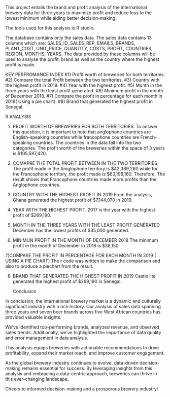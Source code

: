 This project entails the brand and profit analysis of the international brewery data for three years to maximize profit and reduce loss to the lowest minimum while aiding better decision-making.

The tools used for this analysis is R studio.

The database contains only the sales data. The sales data contains 13 columns which are: SALES_ID, SALES_REP, EMAILS, BRANDS, PLANT_COST, UNIT_PRICE, QUANTITY, COSTS, PROFIT, COUNTRIES, REGION, MONTHS, YEARS. The data provided by these columns will be used to analyse the profit, brand as well as the country where the highest profit is made.



KEY PERFROMANCE INDEX
#1) Profit worth of breweries for both territories.
#2) Compare the total Profit between the two territories.
#3) Country with the highest profit in 2019.
#4) Year with the highest profit.
#5) Month in the three years with the least profit generated.
#6) Minimum profit in the month of December 2018.
#7) Compare the profit in percentage for each month in 2019( Using a pie chart).
#8) Brand that generated the highest profit in Senegal.

R ANALYSIS


1) PROFIT WORTH OF BREWERIES FOR BOTH TERRITORIES.
 To answer this question, it is important to note that anglophone countries are English-speaking countries while francophone countries are French-speaking countries. The countries in the data fall into the two categories.
The profit worth of the breweries within the space of 3 years is  $105,587,420.

2) COMAPRE THE TOTAL PROFIT BETWEEN IN THE TWO TERRITORIES.
   The profit made in the Amglophone territory is $42,389,260 while for the Francophone territory, the profit made is  $63,198,160. Therefore, The result shows that Francophone countries made more profits than the Anglophone countries.

3) COUNTRY WITH THE HIGHEST PROFIT IN 2019
   From the analysis, Ghana generated the highest profit of $7,144,070 in 2019.

4) YEAR WITH THE HIGHEST PROFIT.
   2017 is the year with the highest profit of $269,190.

5) MONTH IN THE THREE YEARS WITH THE LEAST PROFIT GENERATED
   December has the lowest profits of $35,000 generated.

6) MINIMUN PROFIT IN THE MONTH OF DECEMBER 2018
   The minimum profit in the month of December in 2018 is $38,150.

7)COMPARE THE PROFIT IN PERCENTAGE FOR EACH MONTH IN 2019 ( USING A PIE CHART) 
  The r code was written to make the comparison and also to produce a piechart from the result.

8) BRAND THAT GENERATED THE HIGHEST PROFIT IN 2019
   Castle lite generated the highest profit of $269,190 in Senegal.



   Conclusion

In conclusion, the international brewery market is a dynamic and culturally significant industry with a rich history. Our analysis of sales data spanning three years and seven beer brands across five West African countries has provided valuable insights.

We’ve identified top-performing brands, analyzed revenue, and observed sales trends. Additionally, we’ve highlighted the importance of data quality and error management in data analysis.

This analysis equips breweries with actionable recommendations to drive profitability, expand their market reach, and improve customer engagement.

As the global brewery industry continues to evolve, data-driven decision-making remains essential for success. By leveraging insights from this analysis and embracing a data-centric approach, breweries can thrive in this ever-changing landscape.

Cheers to informed decision-making and a prosperous brewery industry!








